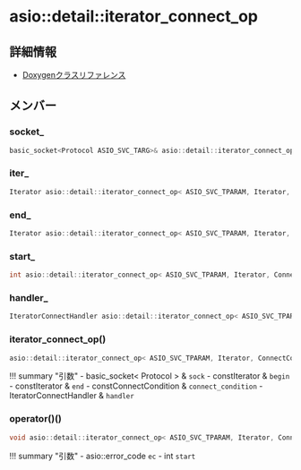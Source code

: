 # asio::detail::iterator_connect_op



## 詳細情報

- [Doxygenクラスリファレンス](https://lang-ship.com/reference/ESP32/latest/classasio_1_1detail_1_1iterator__connect__op.html)

## メンバー

###  socket_

```c
basic_socket<Protocol ASIO_SVC_TARG>& asio::detail::iterator_connect_op< ASIO_SVC_TPARAM, Iterator, ConnectCondition, IteratorConnectHandler >::socket_
```


###  iter_

```c
Iterator asio::detail::iterator_connect_op< ASIO_SVC_TPARAM, Iterator, ConnectCondition, IteratorConnectHandler >::iter_
```


###  end_

```c
Iterator asio::detail::iterator_connect_op< ASIO_SVC_TPARAM, Iterator, ConnectCondition, IteratorConnectHandler >::end_
```


###  start_

```c
int asio::detail::iterator_connect_op< ASIO_SVC_TPARAM, Iterator, ConnectCondition, IteratorConnectHandler >::start_
```


###  handler_

```c
IteratorConnectHandler asio::detail::iterator_connect_op< ASIO_SVC_TPARAM, Iterator, ConnectCondition, IteratorConnectHandler >::handler_
```


### iterator_connect_op()



```c
asio::detail::iterator_connect_op< ASIO_SVC_TPARAM, Iterator, ConnectCondition, IteratorConnectHandler >::iterator_connect_op(basic_socket< Protocol ASIO_SVC_TARG > &sock, const Iterator &begin, const Iterator &end, const ConnectCondition &connect_condition, IteratorConnectHandler &handler)
```

!!! summary "引数"
	- basic_socket< Protocol  > & `sock` 
	- constIterator & `begin` 
	- constIterator & `end` 
	- constConnectCondition & `connect_condition` 
	- IteratorConnectHandler & `handler` 



### operator()()



```c
void asio::detail::iterator_connect_op< ASIO_SVC_TPARAM, Iterator, ConnectCondition, IteratorConnectHandler >::operator()(asio::error_code ec, int start=0)
```

!!! summary "引数"
	- asio::error_code `ec` 
	- int `start` 



